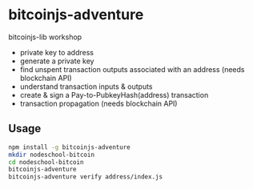 bitcoinjs-adventure
===================

bitcoinjs-lib workshop

- private key to address
- generate a private key
- find unspent transaction outputs associated with an address (needs blockchain API)
- understand transaction inputs & outputs
- create & sign a Pay-to-PubkeyHash(address) transaction
- transaction propagation (needs blockchain API)

## Usage

```bash
npm install -g bitcoinjs-adventure
mkdir nodeschool-bitcoin
cd nodeschool-bitcoin
bitcoinjs-adventure
bitcoinjs-adventure verify address/index.js
```
